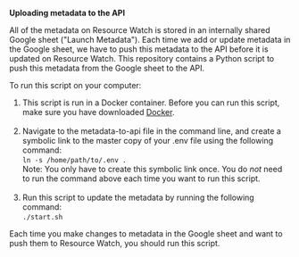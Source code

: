 **Uploading metadata to the API**

All of the metadata on Resource Watch is stored in an internally shared Google sheet ("Launch Metadata"). Each time we add or update metadata in the Google sheet, we have to push this metadata to the API before it is updated on Resource Watch. This repository contains a Python script to push this metadata from the Google sheet to the API.

To run this script on your computer: 
  1. This script is run in a Docker container. Before you can run this script, make sure you have downloaded [Docker](https://www.docker.com/).
    <br><br>
  2. Navigate to the metadata-to-api file in the command line, and create a symbolic link to the master copy of your .env file using the following command:
    <br>`ln -s /home/path/to/.env .`
    <br> Note: You only have to create this symbolic link once. You do *not* need to run the command above each time you want to run this script.
    <br><br>
  3. Run this script to update the metadata by running the following command:
    <br>`./start.sh`
    
Each time you make changes to metadata in the Google sheet and want to push them to Resource Watch, you should run this script.